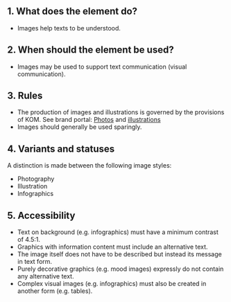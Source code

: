 ## 1. What does the element do?
*   Images help texts to be understood.

## 2. When should the element be used?
*   Images may be used to support text communication (visual communication).

## 3. Rules
*   The production of images and illustrations is governed by the provisions of KOM. See brand portal: [Photos](https://company.sbb.ch/de/ueber-die-sbb/profil/sbb-markenportal/kommunikation/foto.html) and [illustrations](https://company.sbb.ch/de/ueber-die-sbb/profil/sbb-markenportal/kommunikation/illustrationen.html)
*   Images should generally be used sparingly.

## 4. Variants and statuses
A distinction is made between the following image styles:
*   Photography
*   Illustration
*   Infographics

## 5. Accessibility
*   Text on background (e.g. infographics) must have a minimum contrast of 4.5:1.
*   Graphics with information content must include an alternative text.
*   The image itself does not have to be described but instead its message in text form.
*   Purely decorative graphics (e.g. mood images) expressly do not contain any alternative text.
*   Complex visual images (e.g. infographics) must also be created in another form (e.g. tables).